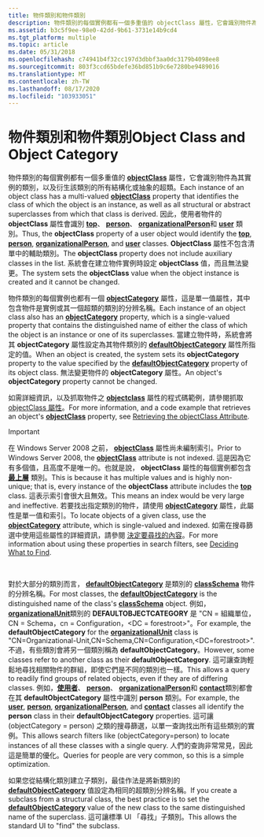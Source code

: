 ```yaml
---
title: 物件類別和物件類別
description: 物件類別的每個實例都有一個多重值的 objectClass 屬性，它會識別物件為其實例的類別，以及衍生該類別的所有結構化或抽象的超類。
ms.assetid: b3c5f9ee-98e0-42dd-9b61-3731e14b9cd4
ms.tgt_platform: multiple
ms.topic: article
ms.date: 05/31/2018
ms.openlocfilehash: c74941b4f32cc197d3dbbf3aa0dc3179b4098ee8
ms.sourcegitcommit: 803f3ccd65bdefe36bd851b9c6e7280be9489016
ms.translationtype: MT
ms.contentlocale: zh-TW
ms.lasthandoff: 08/17/2020
ms.locfileid: "103933051"
---
```

# <a name="object-class-and-object-category"></a><span data-ttu-id="1b921-103">物件類別和物件類別</span><span class="sxs-lookup"><span data-stu-id="1b921-103">Object Class and Object Category</span></span>

<span data-ttu-id="1b921-104">物件類別的每個實例都有一個多重值的 [**objectClass**](/windows/desktop/ADSchema/a-objectclass) 屬性，它會識別物件為其實例的類別，以及衍生該類別的所有結構化或抽象的超類。</span><span class="sxs-lookup"><span data-stu-id="1b921-104">Each instance of an object class has a multi-valued [**objectClass**](/windows/desktop/ADSchema/a-objectclass) property that identifies the class of which the object is an instance, as well as all structural or abstract superclasses from which that class is derived.</span></span> <span data-ttu-id="1b921-105">因此，使用者物件的 **objectClass** 屬性會識別 [**top**](/windows/desktop/ADSchema/c-top)、 [**person**](/windows/desktop/ADSchema/c-person)、 [**organizationalPerson**](/windows/desktop/ADSchema/c-organizationalperson)和 [**user**](/windows/desktop/ADSchema/c-user) 類別。</span><span class="sxs-lookup"><span data-stu-id="1b921-105">Thus, the **objectClass** property of a user object would identify the [**top**](/windows/desktop/ADSchema/c-top), [**person**](/windows/desktop/ADSchema/c-person), [**organizationalPerson**](/windows/desktop/ADSchema/c-organizationalperson), and [**user**](/windows/desktop/ADSchema/c-user) classes.</span></span> <span data-ttu-id="1b921-106">**ObjectClass** 屬性不包含清單中的輔助類別。</span><span class="sxs-lookup"><span data-stu-id="1b921-106">The **objectClass** property does not include auxiliary classes in the list.</span></span> <span data-ttu-id="1b921-107">系統會在建立物件實例時設定 **objectClass** 值，而且無法變更。</span><span class="sxs-lookup"><span data-stu-id="1b921-107">The system sets the **objectClass** value when the object instance is created and it cannot be changed.</span></span>

<span data-ttu-id="1b921-108">物件類別的每個實例也都有一個 [**objectCategory**](/windows/desktop/ADSchema/a-objectcategory) 屬性，這是單一值屬性，其中包含物件是實例或其一個超類的類別的分辨名稱。</span><span class="sxs-lookup"><span data-stu-id="1b921-108">Each instance of an object class also has an [**objectCategory**](/windows/desktop/ADSchema/a-objectcategory) property, which is a single-valued property that contains the distinguished name of either the class of which the object is an instance or one of its superclasses.</span></span> <span data-ttu-id="1b921-109">當建立物件時，系統會將其 **objectCategory** 屬性設定為其物件類別的 [**defaultObjectCategory**](/windows/desktop/ADSchema/a-defaultobjectcategory) 屬性所指定的值。</span><span class="sxs-lookup"><span data-stu-id="1b921-109">When an object is created, the system sets its **objectCategory** property to the value specified by the [**defaultObjectCategory**](/windows/desktop/ADSchema/a-defaultobjectcategory) property of its object class.</span></span> <span data-ttu-id="1b921-110">無法變更物件的 **objectCategory** 屬性。</span><span class="sxs-lookup"><span data-stu-id="1b921-110">An object's **objectCategory** property cannot be changed.</span></span>

<span data-ttu-id="1b921-111">如需詳細資訊，以及抓取物件之 [**objectclass**](/windows/desktop/ADSchema/a-objectclass) 屬性的程式碼範例，請參閱抓取 [objectClass 屬性](retrieving-the-objectclass-property.md)。</span><span class="sxs-lookup"><span data-stu-id="1b921-111">For more information, and a code example that retrieves an object's [**objectClass**](/windows/desktop/ADSchema/a-objectclass) property, see [Retrieving the objectClass Attribute](retrieving-the-objectclass-property.md).</span></span>

> [!IMPORTANT]
> <span data-ttu-id="1b921-112">在 Windows Server 2008 之前， [**objectClass**](/windows/desktop/ADSchema/a-objectclass) 屬性尚未編制索引。</span><span class="sxs-lookup"><span data-stu-id="1b921-112">Prior to Windows Server 2008, the [**objectClass**](/windows/desktop/ADSchema/a-objectclass) attribute is not indexed.</span></span> <span data-ttu-id="1b921-113">這是因為它有多個值，且高度不是唯一的。也就是說， **objectClass** 屬性的每個實例都包含 [**最上層**](/windows/desktop/ADSchema/c-top) 類別。</span><span class="sxs-lookup"><span data-stu-id="1b921-113">This is because it has multiple values and is highly non-unique; that is, every instance of the **objectClass** attribute includes the [**top**](/windows/desktop/ADSchema/c-top) class.</span></span> <span data-ttu-id="1b921-114">這表示索引會很大且無效。</span><span class="sxs-lookup"><span data-stu-id="1b921-114">This means an index would be very large and ineffective.</span></span> <span data-ttu-id="1b921-115">若要找出指定類別的物件，請使用 [**objectCategory**](/windows/desktop/ADSchema/a-objectcategory) 屬性，此屬性是單一值和索引。</span><span class="sxs-lookup"><span data-stu-id="1b921-115">To locate objects of a given class, use the [**objectCategory**](/windows/desktop/ADSchema/a-objectcategory) attribute, which is single-valued and indexed.</span></span> <span data-ttu-id="1b921-116">如需在搜尋篩選中使用這些屬性的詳細資訊，請參閱 [決定要尋找的內容](deciding-what-to-find.md)。</span><span class="sxs-lookup"><span data-stu-id="1b921-116">For more information about using these properties in search filters, see [Deciding What to Find](deciding-what-to-find.md).</span></span>

 

<span data-ttu-id="1b921-117">對於大部分的類別而言， [**defaultObjectCategory**](/windows/desktop/ADSchema/a-defaultobjectcategory) 是類別的 [**classSchema**](/windows/desktop/ADSchema/c-classschema) 物件的分辨名稱。</span><span class="sxs-lookup"><span data-stu-id="1b921-117">For most classes, the [**defaultObjectCategory**](/windows/desktop/ADSchema/a-defaultobjectcategory) is the distinguished name of the class's [**classSchema**](/windows/desktop/ADSchema/c-classschema) object.</span></span> <span data-ttu-id="1b921-118">例如， [**organizationalUnit**](/windows/desktop/ADSchema/c-organizationalunit)類別的 **DEFAULTOBJECTCATEGORY** 是 "CN = 組織單位，CN = Schema，cn = Configuration，<DC = forestroot>"。</span><span class="sxs-lookup"><span data-stu-id="1b921-118">For example, the **defaultObjectCategory** for the [**organizationalUnit**](/windows/desktop/ADSchema/c-organizationalunit) class is "CN=Organizational-Unit,CN=Schema,CN=Configuration,<DC=forestroot>".</span></span> <span data-ttu-id="1b921-119">不過，有些類別會將另一個類別稱為 **defaultObjectCategory**。</span><span class="sxs-lookup"><span data-stu-id="1b921-119">However, some classes refer to another class as their **defaultObjectCategory**.</span></span> <span data-ttu-id="1b921-120">這可讓查詢輕鬆地尋找相關物件的群組，即使它們是不同的類別也一樣。</span><span class="sxs-lookup"><span data-stu-id="1b921-120">This allows a query to readily find groups of related objects, even if they are of differing classes.</span></span> <span data-ttu-id="1b921-121">例如，[**使用者**](/windows/desktop/ADSchema/c-user)、 [**person**](/windows/desktop/ADSchema/c-person)、 [**organizationalPerson**](/windows/desktop/ADSchema/c-organizationalperson)和 [**contact**](/windows/desktop/ADSchema/c-contact)類別都會在其 **defaultObjectCategory** 屬性中識別 **person** 類別。</span><span class="sxs-lookup"><span data-stu-id="1b921-121">For example, the [**user**](/windows/desktop/ADSchema/c-user), [**person**](/windows/desktop/ADSchema/c-person), [**organizationalPerson**](/windows/desktop/ADSchema/c-organizationalperson), and [**contact**](/windows/desktop/ADSchema/c-contact) classes all identify the **person** class in their **defaultObjectCategory** properties.</span></span> <span data-ttu-id="1b921-122">這可讓 (objectCategory = person) 之類的搜尋篩選，以單一查詢找出所有這些類別的實例。</span><span class="sxs-lookup"><span data-stu-id="1b921-122">This allows search filters like (objectCategory=person) to locate instances of all these classes with a single query.</span></span> <span data-ttu-id="1b921-123">人們的查詢非常常見，因此這是簡單的優化。</span><span class="sxs-lookup"><span data-stu-id="1b921-123">Queries for people are very common, so this is a simple optimization.</span></span>

<span data-ttu-id="1b921-124">如果您從結構化類別建立子類別，最佳作法是將新類別的 [**defaultObjectCategory**](/windows/desktop/ADSchema/a-defaultobjectcategory) 值設定為相同的超類別分辨名稱。</span><span class="sxs-lookup"><span data-stu-id="1b921-124">If you create a subclass from a structural class, the best practice is to set the [**defaultObjectCategory**](/windows/desktop/ADSchema/a-defaultobjectcategory) value of the new class to the same distinguished name of the superclass.</span></span> <span data-ttu-id="1b921-125">這可讓標準 UI 「尋找」子類別。</span><span class="sxs-lookup"><span data-stu-id="1b921-125">This allows the standard UI to "find" the subclass.</span></span>

 

 